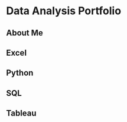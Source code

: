 <h1>Data Analysis Portfolio</h1>  

<h2>About Me</h2>
<h2>Excel</h2>
<h2>Python</h2>
<h2>SQL</h2>
<h2>Tableau</h2>
